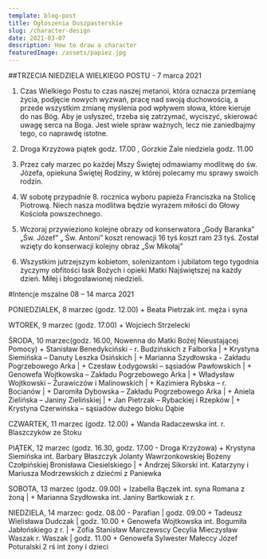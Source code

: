 ```yaml
---
template: blog-post
title: Ogłoszenia Duszpasterskie
slug: /character-design
date: 2021-03-07
description: How to draw a character
featuredImage: /assets/papiez.jpg
---
```

##TRZECIA NIEDZIELA WIELKIEGO POSTU  - 7 marca 2021

1. Czas Wielkiego Postu to czas naszej metanoi, która oznacza przemianę życia, podjęcie nowych wyzwań, pracę nad swoją duchowością, a przede wszystkim zmianę myślenia pod wpływem słowa, które kieruje do nas Bóg. Aby je usłyszeć, trzeba się zatrzymać, wyciszyć, skierować uwagę serca na Boga. Jest wiele spraw ważnych, lecz nie zaniedbajmy tego, co naprawdę istotne.

2. Droga Krzyżowa piątek godz. 17.00 , Gorzkie Żale niedziela godz. 11.00

3. Przez cały marzec po każdej Mszy Świętej odmawiamy modlitwę do św. Józefa, opiekuna Świętej Rodziny, w której polecamy mu sprawy swoich rodzin.

4. W sobotę przypadnie 8. rocznica wyboru papieża Franciszka na Stolicę Piotrową. Niech nasza modlitwa będzie wyrazem miłości do Głowy Kościoła powszechnego.

5. Wczoraj przywieziono kolejne obrazy od konserwatora „Gody Baranka” „Św. Józef” „ Św. Antoni” koszt renowacji 16 tyś koszt ram 23 tyś. Został wzięty do konserwacji kolejny obraz „Św Mikołaj”  

6. Wszystkim jutrzejszym kobietom, solenizantom i jubilatom tego tygodnia życzymy obfitości łask Bożych i opieki Matki Najświętszej na każdy dzień. Miłej i błogosławionej niedzieli.



#Intencje mszalne 08 – 14 marca  2021

PONIEDZIALEK, 8 marzec (godz. 12.00) + Beata Pietrzak int. męża i syna

WTOREK, 9 marzec (godz. 17.00) + Wojciech Strzelecki

ŚRODA, 10 marzec(godz. 16.00, Nowenna do Matki Bożej Nieustającej Pomocy) + Stanisław Benedykciński - r. Budzińskich z Falborka | + Krystyna Siemińska – Danuty Leszka Osińskich | + Marianna Szydłowska -  Zakładu Pogrzebowego Arka | + Czesław Łodygowski – sąsiadów Pawłowskich | + Genowefa Wojtkowska – Zakładu Pogrzebowego Arka | + Władysław Wojtkowski – Żurawiczów i Malinowskich | + Kazimiera Rybska – r. Bocianów | + Daromiła Dybowska – Zakładu Pogrzebowego Arka | + Aniela Zielińska – Janiny Zielińskiej | + Jan Pietrzak – Rybackiej i Rzepków | + Krystyna Czerwińska – sąsiadów dużego bloku Dąbie

CZWARTEK, 11 marzec (godz. 12.00) + Wanda Radaczewska int.  r. Blaszczyków ze Stoku

PIĄTEK, 12 marzec (godz. 16.30, godz. 17.00 - Droga Krzyżowa) + Krystyna Siemińska int. Barbary Błaszczyk Jolanty Wawrzonkowskiej Bożeny Czołpińskiej Bronisława Ciesielskiego | + Andrzej Sikorski int. Katarzyny i Mariusza Modrzewskich  z dziećmi z Paniewka  

SOBOTA, 13 marzec (godz. 09.00) + Izabella Bączek int. syna Romana z żoną | + Marianna Szydłowska int.  Janiny Bartkowiak z r.

NIEDZIELA, 14 marzec: godz. 08.00 - Parafian | godz. 09.00 + Tadeusz Wielisława Dudczak | godz. 10.00 + Genowefa Wojtkowska int.  Bogumiła Jabłońskiego z r. | + Zofia Stanisław Marczewscy Cecylia Mieczysław Waszak r. Waszak | godz. 11.00 + Genowefa Sylwester Małeccy Józef Poturalski 2 rś int żony i dzieci
 